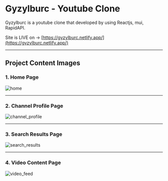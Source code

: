 # Gyzylburc - Youtube Clone

Gyzylburc is a youtube clone that developed by using Reactjs, mui, RapidAPI.

Site is LIVE on -> [https://gyzylburc.netlify.app/](https://gyzylburc.netlify.app/)

-----------------------------------------------------------------------------------------------------------------------------

## Project Content Images

### 1. Home Page

![home](https://github.com/Charyyev17/gyzylburc-youtube-clone/assets/66562485/a24235dd-fefe-4763-84c4-ba8d86048635)

-----------------------------------------------------------------------------------------------------------------------------

### 2. Channel Profile Page

![channel_profile](https://github.com/Charyyev17/gyzylburc-youtube-clone/assets/66562485/6c52bcf7-dd88-4466-995e-229614d37c5b)

-----------------------------------------------------------------------------------------------------------------------------

### 3. Search Results Page

![search_results](https://github.com/Charyyev17/gyzylburc-youtube-clone/assets/66562485/04acbbb7-07fd-4824-b9d1-7f2be6988bbe)

-----------------------------------------------------------------------------------------------------------------------------

### 4. Video Content Page

![video_feed](https://github.com/Charyyev17/gyzylburc-youtube-clone/assets/66562485/da682881-7eca-4828-b9e7-07750bf4d036)



